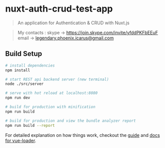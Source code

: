 # nuxt-auth-crud-test-app

> An application for Authentication & CRUD with Nuxt.js

> My contacts : 
> skype -> https://join.skype.com/invite/yfddPKFbEEuF
> email -> legendary.phoenix.icarus@gmail.com

## Build Setup

``` bash
# install dependencies
npm install

# start REST api backend server (new terminal)
node ./src/server

# serve with hot reload at localhost:8080
npm run dev

# build for production with minification
npm run build

# build for production and view the bundle analyzer report
npm run build --report
```

For detailed explanation on how things work, checkout the [guide](http://vuejs-templates.github.io/webpack/) and [docs for vue-loader](http://vuejs.github.io/vue-loader).

